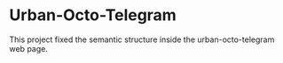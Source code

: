 # Urban-Octo-Telegram
This project fixed the semantic structure inside the urban-octo-telegram web page.
